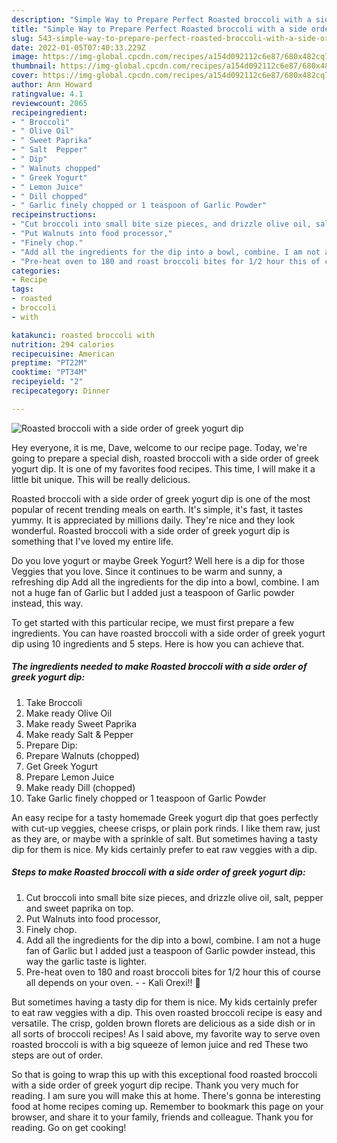 ```yaml
---
description: "Simple Way to Prepare Perfect Roasted broccoli with a side order of greek yogurt dip"
title: "Simple Way to Prepare Perfect Roasted broccoli with a side order of greek yogurt dip"
slug: 543-simple-way-to-prepare-perfect-roasted-broccoli-with-a-side-order-of-greek-yogurt-dip
date: 2022-01-05T07:40:33.229Z
image: https://img-global.cpcdn.com/recipes/a154d092112c6e87/680x482cq70/roasted-broccoli-with-a-side-order-of-greek-yogurt-dip-recipe-main-photo.jpg
thumbnail: https://img-global.cpcdn.com/recipes/a154d092112c6e87/680x482cq70/roasted-broccoli-with-a-side-order-of-greek-yogurt-dip-recipe-main-photo.jpg
cover: https://img-global.cpcdn.com/recipes/a154d092112c6e87/680x482cq70/roasted-broccoli-with-a-side-order-of-greek-yogurt-dip-recipe-main-photo.jpg
author: Ann Howard
ratingvalue: 4.1
reviewcount: 2065
recipeingredient:
- " Broccoli"
- " Olive Oil"
- " Sweet Paprika"
- " Salt  Pepper"
- " Dip"
- " Walnuts chopped"
- " Greek Yogurt"
- " Lemon Juice"
- " Dill chopped"
- " Garlic finely chopped or 1 teaspoon of Garlic Powder"
recipeinstructions:
- "Cut broccoli into small bite size pieces, and drizzle olive oil, salt, pepper and sweet paprika on top."
- "Put Walnuts into food processor,"
- "Finely chop."
- "Add all the ingredients for the dip into a bowl, combine. I am not a huge fan of Garlic but I added just a teaspoon of Garlic powder instead, this way the garlic taste is lighter."
- "Pre-heat oven to 180 and roast broccoli bites for 1/2 hour this of course all depends on your oven.   Kali Orexi!! 🙂"
categories:
- Recipe
tags:
- roasted
- broccoli
- with

katakunci: roasted broccoli with 
nutrition: 294 calories
recipecuisine: American
preptime: "PT22M"
cooktime: "PT34M"
recipeyield: "2"
recipecategory: Dinner

---
```



![Roasted broccoli with a side order of greek yogurt dip](https://img-global.cpcdn.com/recipes/a154d092112c6e87/680x482cq70/roasted-broccoli-with-a-side-order-of-greek-yogurt-dip-recipe-main-photo.jpg)

Hey everyone, it is me, Dave, welcome to our recipe page. Today, we're going to prepare a special dish, roasted broccoli with a side order of greek yogurt dip. It is one of my favorites food recipes. This time, I will make it a little bit unique. This will be really delicious.

Roasted broccoli with a side order of greek yogurt dip is one of the most popular of recent trending meals on earth. It's simple, it's fast, it tastes yummy. It is appreciated by millions daily. They're nice and they look wonderful. Roasted broccoli with a side order of greek yogurt dip is something that I've loved my entire life.

Do you love yogurt or maybe Greek Yogurt? Well here is a dip for those Veggies that you love. Since it continues to be warm and sunny, a refreshing dip Add all the ingredients for the dip into a bowl, combine. I am not a huge fan of Garlic but I added just a teaspoon of Garlic powder instead, this way.


To get started with this particular recipe, we must first prepare a few ingredients. You can have roasted broccoli with a side order of greek yogurt dip using 10 ingredients and 5 steps. Here is how you can achieve that.

<!--inarticleads1-->

##### The ingredients needed to make Roasted broccoli with a side order of greek yogurt dip:

1. Take  Broccoli
1. Make ready  Olive Oil
1. Make ready  Sweet Paprika
1. Make ready  Salt &amp; Pepper
1. Prepare  Dip:
1. Prepare  Walnuts (chopped)
1. Get  Greek Yogurt
1. Prepare  Lemon Juice
1. Make ready  Dill (chopped)
1. Take  Garlic finely chopped or 1 teaspoon of Garlic Powder


An easy recipe for a tasty homemade Greek yogurt dip that goes perfectly with cut-up veggies, cheese crisps, or plain pork rinds. I like them raw, just as they are, or maybe with a sprinkle of salt. But sometimes having a tasty dip for them is nice. My kids certainly prefer to eat raw veggies with a dip. 

<!--inarticleads2-->

##### Steps to make Roasted broccoli with a side order of greek yogurt dip:

1. Cut broccoli into small bite size pieces, and drizzle olive oil, salt, pepper and sweet paprika on top.
1. Put Walnuts into food processor,
1. Finely chop.
1. Add all the ingredients for the dip into a bowl, combine. I am not a huge fan of Garlic but I added just a teaspoon of Garlic powder instead, this way the garlic taste is lighter.
1. Pre-heat oven to 180 and roast broccoli bites for 1/2 hour this of course all depends on your oven.  -  - Kali Orexi!! 🙂


But sometimes having a tasty dip for them is nice. My kids certainly prefer to eat raw veggies with a dip. This oven roasted broccoli recipe is easy and versatile. The crisp, golden brown florets are delicious as a side dish or in all sorts of broccoli recipes! As I said above, my favorite way to serve oven roasted broccoli is with a big squeeze of lemon juice and red These two steps are out of order. 

So that is going to wrap this up with this exceptional food roasted broccoli with a side order of greek yogurt dip recipe. Thank you very much for reading. I am sure you will make this at home. There's gonna be interesting food at home recipes coming up. Remember to bookmark this page on your browser, and share it to your family, friends and colleague. Thank you for reading. Go on get cooking!
